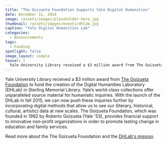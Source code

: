 ```yaml
---
title: "The Goizueta Foundation Supports Yale Digital Humanities"
date: December 11, 2014
image: /assets/images/placeholder-hero.jpg
thumbnail: /assets/images/events/dhlab.jpg
caption: "Yale Digital Humanities Lab"
categories:
  - Announcements
tags:
  - Funding
spotlight: false 
image_layout: simple
teaser: |
  Yale University Library received a $3 million award from The Goizueta Foundation to fund the creation of the Digital Humanities Laboratory (DHLab) in Sterling Memorial Library. Yale’s world-class...
---
```


Yale University Library received a $3 million award from [The Goizueta Foundation](http://www.goizuetafoundation.org/) to fund the creation of the Digital Humanities Laboratory (DHLab) in Sterling Memorial Library. Yale’s world-class collections offer unparalleled source material for humanistic inquiries. With the launch of the DHLab in fall 2015, we can now push these inquiries further by incorporating digital methods that allow us to see our (literary, historical, cultural, artistic) data at new scales. The Goizueta Foundation, which was founded in 1992 by Roberto Goizueta (Yale '53), provides financial support to innovative non-profit organizations in order to promote lasting change in education and family services.
   
Read more about the The Goizueta Foundation and the [DHLab's mission](http://news.yale.edu/2014/12/11/goizueta-foundation-supports-creation-digital-humanities-laboratory-yale).
